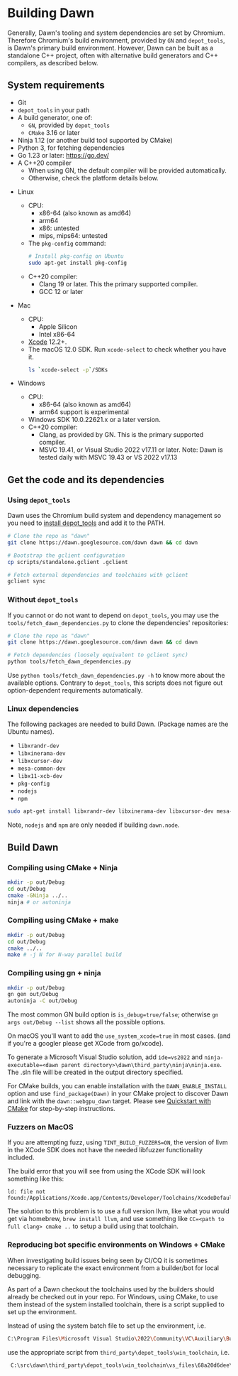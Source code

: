 # Building Dawn

Generally, Dawn's tooling and system dependencies are set by Chromium.
Therefore Chromium's build environment, provided by `GN` and `depot_tools`,
is Dawn's primary build environment. However, Dawn can be built as a
standalone C++ project, often with alternative build generators and C++
compilers, as described below.

## System requirements

 * Git
 * `depot_tools` in your path
 * A build generator, one of:
    * `GN`, provided by `depot_tools`
    * `CMake` 3.16 or later
 * Ninja 1.12 (or another build tool supported by CMake)
 * Python 3, for fetching dependencies
 * Go 1.23 or later: https://go.dev/
 * A C++20 compiler
    * When using GN, the default compiler will be provided automatically.
    * Otherwise, check the platform details below.

- Linux
  - CPU:
    - x86-64 (also known as amd64)
    - arm64
    - x86: untested
    - mips, mips64: untested
  - The `pkg-config` command:
    ```sh
    # Install pkg-config on Ubuntu
    sudo apt-get install pkg-config
    ```
  - C++20 compiler:
    - Clang 19 or later. This the primary supported compiler.
    - GCC 12 or later

- Mac
  - CPU:
    - Apple Silicon
    - Intel x86-64
  - [Xcode](https://developer.apple.com/xcode/) 12.2+.
  - The macOS 12.0 SDK. Run `xcode-select` to check whether you have it.
    ```sh
    ls `xcode-select -p`/SDKs
    ```

- Windows
  - CPU:
    - x86-64 (also known as amd64)
    - arm64 support is experimental
  - Windows SDK 10.0.22621.x or a later version.
  - C++20 compiler:
    - Clang, as provided by GN. This is the primary supported compiler.
    - MSVC 19.41, or Visual Studio 2022 v17.11 or later.
      Note: Dawn is tested daily with MSVC 19.43 or VS 2022 v17.13


## Get the code and its dependencies

### Using `depot_tools`

Dawn uses the Chromium build system and dependency management so you need to [install depot_tools] and add it to the PATH.

[install depot_tools]: http://commondatastorage.googleapis.com/chrome-infra-docs/flat/depot_tools/docs/html/depot_tools_tutorial.html#_setting_up

```sh
# Clone the repo as "dawn"
git clone https://dawn.googlesource.com/dawn dawn && cd dawn

# Bootstrap the gclient configuration
cp scripts/standalone.gclient .gclient

# Fetch external dependencies and toolchains with gclient
gclient sync
```

### Without `depot_tools`

If you cannot or do not want to depend on `depot_tools`, you may use the `tools/fetch_dawn_dependencies.py` to clone the dependencies' repositories:

```sh
# Clone the repo as "dawn"
git clone https://dawn.googlesource.com/dawn dawn && cd dawn

# Fetch dependencies (loosely equivalent to gclient sync)
python tools/fetch_dawn_dependencies.py
```

Use `python tools/fetch_dawn_dependencies.py -h` to know more about the available options.
Contrary to `depot_tools`, this scripts does not figure out option-dependent requirements automatically.

### Linux dependencies

The following packages are needed to build Dawn. (Package names are the Ubuntu names).

* `libxrandr-dev`
* `libxinerama-dev`
* `libxcursor-dev`
* `mesa-common-dev`
* `libx11-xcb-dev`
* `pkg-config`
* `nodejs`
* `npm`

```sh
sudo apt-get install libxrandr-dev libxinerama-dev libxcursor-dev mesa-common-dev libx11-xcb-dev pkg-config nodejs npm
```

Note, `nodejs` and `npm` are only needed if building `dawn.node`.


## Build Dawn

### Compiling using CMake + Ninja
```sh
mkdir -p out/Debug
cd out/Debug
cmake -GNinja ../..
ninja # or autoninja
```

### Compiling using CMake + make
```sh
mkdir -p out/Debug
cd out/Debug
cmake ../..
make # -j N for N-way parallel build
```

### Compiling using gn + ninja
```sh
mkdir -p out/Debug
gn gen out/Debug
autoninja -C out/Debug
```

The most common GN build option is `is_debug=true/false`; otherwise
`gn args out/Debug --list` shows all the possible options.

On macOS you'll want to add the `use_system_xcode=true` in most cases.
(and if you're a googler please get XCode from go/xcode).

To generate a Microsoft Visual Studio solution, add `ide=vs2022` and
`ninja-executable=<dawn parent directory>\dawn\third_party\ninja\ninja.exe`.
The .sln file will be created in the output directory specified.

For CMake builds, you can enable installation with the `DAWN_ENABLE_INSTALL` option
and use `find_package(Dawn)` in your CMake project to discover Dawn and link with
the `dawn::webgpu_dawn` target. Please see [Quickstart with CMake](./quickstart-cmake.md)
for step-by-step instructions.

### Fuzzers on MacOS
If you are attempting fuzz, using `TINT_BUILD_FUZZERS=ON`, the version of llvm
in the XCode SDK does not have the needed libfuzzer functionality included.

The build error that you will see from using the XCode SDK will look something
like this:
```
ld: file not found:/Applications/Xcode.app/Contents/Developer/Toolchains/XcodeDefault.xctoolchain/usr/lib/clang/11.0.0/lib/darwin/libclang_rt.fuzzer_osx.a
```

The solution to this problem is to use a full version llvm, like what you would
get via homebrew, `brew install llvm`, and use something like `CC=<path to full
clang> cmake ..` to setup a build using that toolchain.

### Reproducing bot specific environments on Windows + CMake
When investigating build issues being seen by CI/CQ it is sometimes necessary
to replicate the exact environment from a builder/bot for local debugging.

As part of a Dawn checkout the toolchains used by the builders should already be
checked out in your repo. For Windows, using CMake, to use them instead of the
system installed toolchain, there is a script supplied to set up the
environment.

Instead of using the system batch file to set up the environment, i.e.
```sh
C:\Program Files\Microsoft Visual Studio\2022\Community\VC\Auxiliary\Build\vcvars64.bat
```
use the appropriate script from `third_party\depot_tools\win_toolchain`, i.e.
```sh
 C:\src\dawn\third_party\depot_tools\win_toolchain\vs_files\68a20d6dee\Windows Kits\10\bin\SetEnv.cmd
```
